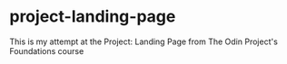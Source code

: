 # project-landing-page
This is my attempt at the Project: Landing Page from The Odin Project's Foundations course
